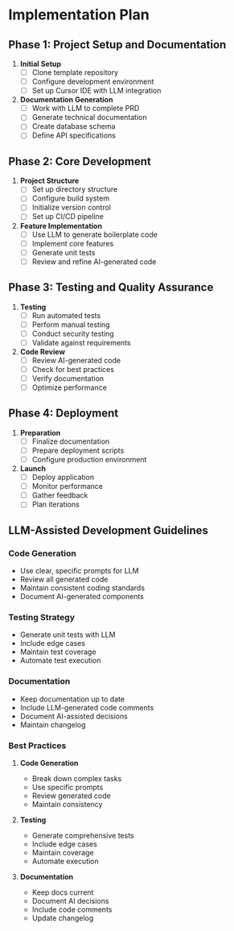 <!-- project-docs/implementation_plan.md -->

# Implementation Plan

## Phase 1: Project Setup and Documentation
1. **Initial Setup**
   - [ ] Clone template repository
   - [ ] Configure development environment
   - [ ] Set up Cursor IDE with LLM integration

2. **Documentation Generation**
   - [ ] Work with LLM to complete PRD
   - [ ] Generate technical documentation
   - [ ] Create database schema
   - [ ] Define API specifications

## Phase 2: Core Development
1. **Project Structure**
   - [ ] Set up directory structure
   - [ ] Configure build system
   - [ ] Initialize version control
   - [ ] Set up CI/CD pipeline

2. **Feature Implementation**
   - [ ] Use LLM to generate boilerplate code
   - [ ] Implement core features
   - [ ] Generate unit tests
   - [ ] Review and refine AI-generated code

## Phase 3: Testing and Quality Assurance
1. **Testing**
   - [ ] Run automated tests
   - [ ] Perform manual testing
   - [ ] Conduct security testing
   - [ ] Validate against requirements

2. **Code Review**
   - [ ] Review AI-generated code
   - [ ] Check for best practices
   - [ ] Verify documentation
   - [ ] Optimize performance

## Phase 4: Deployment
1. **Preparation**
   - [ ] Finalize documentation
   - [ ] Prepare deployment scripts
   - [ ] Configure production environment

2. **Launch**
   - [ ] Deploy application
   - [ ] Monitor performance
   - [ ] Gather feedback
   - [ ] Plan iterations

## LLM-Assisted Development Guidelines

### Code Generation
- Use clear, specific prompts for LLM
- Review all generated code
- Maintain consistent coding standards
- Document AI-generated components

### Testing Strategy
- Generate unit tests with LLM
- Include edge cases
- Maintain test coverage
- Automate test execution

### Documentation
- Keep documentation up to date
- Include LLM-generated code comments
- Document AI-assisted decisions
- Maintain changelog

### Best Practices
1. **Code Generation**
   - Break down complex tasks
   - Use specific prompts
   - Review generated code
   - Maintain consistency

2. **Testing**
   - Generate comprehensive tests
   - Include edge cases
   - Maintain coverage
   - Automate execution

3. **Documentation**
   - Keep docs current
   - Document AI decisions
   - Include code comments
   - Update changelog